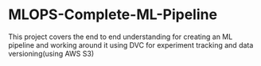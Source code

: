 # MLOPS-Complete-ML-Pipeline
This project covers the end to end understanding for creating an ML pipeline and working around it using DVC for experiment tracking and data versioning(using AWS S3)

